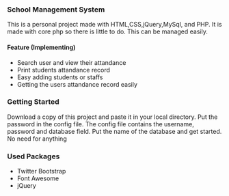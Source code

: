 ### School Management System
This is a personal project made with HTML,CSS,jQuery,MySql, and PHP. It is made with core php so there is little to do. This can be managed easily. 
#### Feature (Implementing)
- Search user and view their attandance
- Print students attandance record
- Easy adding students or staffs
- Getting the users attandance record easily

### Getting Started
Download a copy of this project and paste it in your local directory. Put the password in the config file. The config file contains the username, password and database field. Put the name of the database and get started. No need for anything

### Used Packages
- Twitter Bootstrap
- Font Awesome
- jQuery

